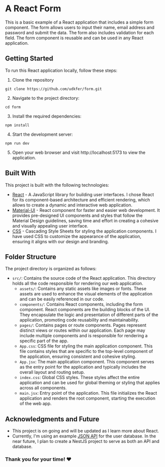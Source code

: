 # A React Form

This is a basic example of a React application that includes a simple form component. The form allows users to input their name, email address and password and submit the data. The form also includes validation for each field. The form component is reusable and can be used in any React application.

## Getting Started

To run this React application locally, follow these steps:

1. Clone the repository
```
git clone https://github.com/udkfer/form.git
```

2. Navigate to the project directory:
```
cd form
```
3. Install the required  dependencies:
```
npm install
```

4. Start the development server:
```
npm run dev
```

5. Open your web browser and visit http://localhost:5173 to view the application.

## Built With

This project is built with the following technologies:

* [React](https://reactjs.org/) - A JavaScript library for building user interfaces. I chose React for its component-based architecture and efficient rendering, which allows to create a dynamic and interactive web application.
* [Material-UI](https://material-ui.com/) - React component for faster and easier web development. It provides pre-designed UI components and styles that follow the Material Design guidelines, saving time and effort in creating a cohesive and visually appealing user interface.
* [CSS](https://developer.mozilla.org/en-US/docs/Web/CSS) - Cascading Style Sheets for styling the application components. I have used CSS to customize the appearance of the application, ensuring it aligns with our design and branding.

## Folder Structure

The project directory is organized as follows:

- `src/`: Contains the source code of the React application. This directory holds all the code responsible for rendering our web application.
  - `assets/`: Contains any static assets like images or fonts. These assets are used to enhance the visual elements of the application and can be easily referenced in our code.
  - `components/`: Contains React components, including the form component. React components are the building blocks of the UI. They encapsulate the logic and presentation of different parts of the application, promoting code reusability and maintainability.
  - `pages/`: Contains pages or route components. Pages represent distinct views or routes within our application. Each page may include multiple components and is responsible for rendering a specific part of the app.
  - `App.css`: CSS file for styling the main application component. This file contains styles that are specific to the top-level component of the application, ensuring consistent and cohesive styling.
  - `App.jsx`: The main application component. This component serves as the entry point for the application and typically includes the overall layout and routing setup.
  - `index.css`: Global CSS styles. These styles affect the entire application and can be used for global theming or styling that applies across all components.
  - `main.jsx`: Entry point of the application. This file initializes the React application and renders the root component, starting the execution of the web app.

## Acknowledgments and Future

- This project is on going and will be updated as I learn more about React.
- Currently, I'm using an example [JSON API](https://randomuser.me/api) for the user database. In the near future, I plan to create a NestJS project to serve as both an API and database.

### Thank you for your time! ❤️
